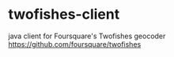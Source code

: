 twofishes-client
================

java client for Foursquare's Twofishes geocoder https://github.com/foursquare/twofishes
